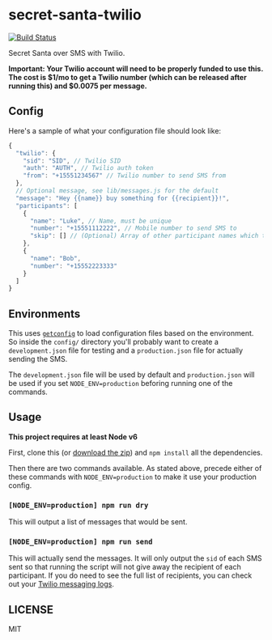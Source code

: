 # secret-santa-twilio

[![Build Status](https://img.shields.io/travis/lukekarrys/secret-santa-twilio/master.svg)](https://travis-ci.org/lukekarrys/secret-santa-twilio)

Secret Santa over SMS with Twilio.

**Important: Your Twilio account will need to be properly funded to use this. The cost is $1/mo to get a Twilio number (which can be released after running this) and $0.0075 per message.**


## Config

Here's a sample of what your configuration file should look like:

```js
{
  "twilio": {
    "sid": "SID", // Twilio SID
    "auth": "AUTH", // Twilio auth token
    "from": "+15551234567" // Twilio number to send SMS from
  },
  // Optional message, see lib/messages.js for the default
  "message": "Hey {{name}} buy something for {{recipient}}!",
  "participants": [
    {
      "name": "Luke", // Name, must be unique
      "number": "+15551112222", // Mobile number to send SMS to
      "skip": [] // (Optional) Array of other participant names which they cant be assigned
    },
    {
      "name": "Bob",
      "number": "+15552223333"
    }
  ]
}
```


## Environments

This uses [`getconfig`](https://www.npmjs.com/package/getconfig) to load configuration files based on the environment. So inside the `config/` directory you'll probably want to create a `development.json` file for testing and a `production.json` file for actually sending the SMS.

The `development.json` file will be used by default and `production.json` will be used if you set `NODE_ENV=production` beforing running one of the commands.


## Usage

**This project requires at least Node v6**

First, clone this (or [download the zip](https://github.com/lukekarrys/secret-santa-twilio/zipball/master)) and `npm install` all the dependencies.

Then there are two commands available. As stated above, precede either of these commands with `NODE_ENV=production` to make it use your production config.

### `[NODE_ENV=production] npm run dry`

This will output a list of messages that would be sent.

### `[NODE_ENV=production] npm run send`

This will actually send the messages. It will only output the `sid` of each SMS sent so that running the script will not give away the recipient of each participant. If you do need to see the full list of recipients, you can check out your [Twilio messaging logs](https://www.twilio.com/user/account/messaging/logs).


## LICENSE

MIT
